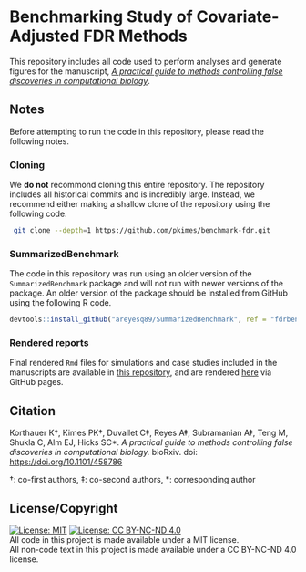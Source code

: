 # Benchmarking Study of Covariate-Adjusted FDR Methods 

This repository includes all code used to perform analyses and generate figures for the manuscript, [_A practical guide to methods controlling false discoveries in computational biology_](https://www.biorxiv.org/content/early/2018/10/31/458786). 

## Notes

Before attempting to run the code in this repository, please read the following notes.

### Cloning

We **do not** recommond cloning this entire repository. The repository includes all historical commits and is incredibly large. Instead, we recommend either making a shallow clone of the repository using the following code.

```bash
 git clone --depth=1 https://github.com/pkimes/benchmark-fdr.git
```

### SummarizedBenchmark

The code in this repository was run using an older version of the `SummarizedBenchmark` package and will not run with newer versions of the package. An older version of the package should be installed from GitHub using the following R code.

```r
devtools::install_github("areyesq89/SummarizedBenchmark", ref = "fdrbenchmark")
```

### Rendered reports

Final rendered `Rmd` files for simulations and case studies included in the manuscripts are available in [this repository](https://github.com/pkimes/benchmark-fdr-html), and are rendered [here](http://www.pkimes.com/benchmark-fdr-html/) via GitHub pages.

## Citation

Korthauer K&dagger;, Kimes PK&dagger;, Duvallet C&Dagger;, Reyes A&Dagger;, Subramanian A&Dagger;, Teng M, Shukla C, Alm EJ, Hicks SC\*.
_A practical guide to methods controlling false discoveries in computational biology._ bioRxiv. doi: https://doi.org/10.1101/458786

&dagger;: co-first authors, &Dagger;: co-second authors, \*: corresponding author

## License/Copyright
[![License: MIT](https://img.shields.io/badge/License-MIT-yellow.svg)](https://opensource.org/licenses/MIT) [![License: CC BY-NC-ND 4.0](https://img.shields.io/badge/License-CC%20BY--NC--ND%204.0-lightgrey.svg)](https://creativecommons.org/licenses/by-nc-nd/4.0/)  
All code in this project is made available under a MIT license.  
All non-code text in this project is made available under a CC BY-NC-ND 4.0 license.
